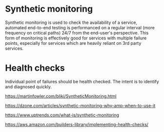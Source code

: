 # Synthetic monitoring
Synthetic monitoring is used to check the availability of a service, automated end-to-end testing is performanced on a regular interval (more frequency on critical paths) 24/7 from the end-user's perspective. This form of monitoring is effectively good for services with multiple failure points, especially for services which are heavily reliant on 3rd party services.

# Health checks
Individual point of failures should be health checked. The intent is to identify and diagnosed quickly.

https://martinfowler.com/bliki/SyntheticMonitoring.html

https://dzone.com/articles/synthetic-monitoring-why-amp-when-to-use-it

https://www.uptrends.com/what-is/synthetic-monitoring

https://aws.amazon.com/builders-library/implementing-health-checks/
